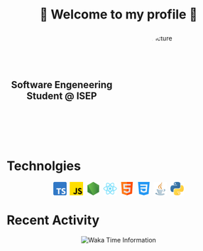 # <p align="center">👋 Welcome to my profile 👋</p>

<div style="display: flex; align-items: center; justify-content: center;">
  <h2 style="text-align:center; margin-right: 16px;">
    Software Engeneering Student @ ISEP
  </h3>
  <img width="240px" style="border-radius: 50%" height="240px" alt="Profile Picture" src="https://github.com/tomas050302.png"/>
</div>

# Technolgies

<div style="display: flex; align-items: center; padding: 0 20%; justify-content: space-around">
  <img src="assets/typescript.png" width="30px"/>
  <img src="assets/js.png" width="30px"/>
  <img src="assets/node-js.png" width="30px"/>
  <img src="assets/react.svg" width="30px"/>
  <img src="assets/html.png" width="30px"/>
  <img src="assets/css-3.png" width="30px"/>
  <img src="assets/java.png" width="30px"/>
  <img src="assets/python.png" width="30px"/>
</div>

# Recent Activity

<p align=center>
  <img width="720px" heigth="420px" alt="Waka Time Information" src="https://wakatime.com/share/@87ea95bc-4096-4ce0-b224-a1c3db94fe85/09f47d63-3977-4f48-8f1e-8f597a109399.svg" />
</p>
